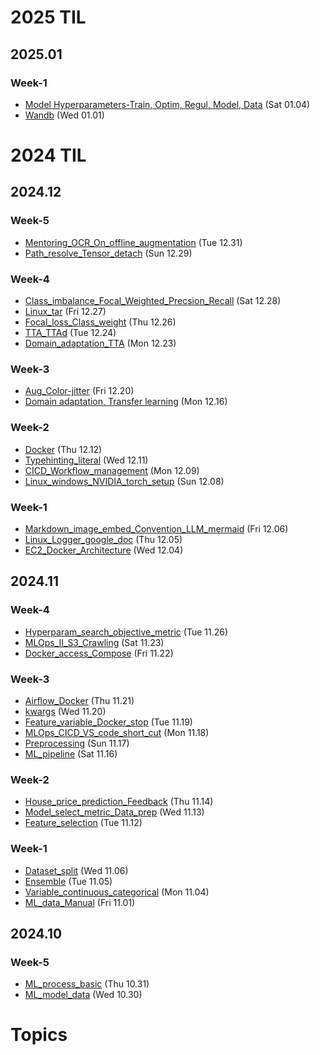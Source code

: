 # 2025 TIL
## 2025.01
### Week-1
- [Model Hyperparameters-Train, Optim, Regul, Model, Data](_Daily/250104_Model%20Hyperparameters-Train%2C%20Optim%2C%20Regul%2C%20Model%2C%20Data.md) (Sat 01.04)
- [Wandb](_Daily/250101_Wandb.md) (Wed 01.01)

# 2024 TIL
## 2024.12
### Week-5
- [Mentoring_OCR_On_offline_augmentation](_Daily/20241231_Mentoring_OCR_On_offline_augmentation.md) (Tue 12.31)
- [Path_resolve_Tensor_detach](_Daily/20241229_Path_resolve_Tensor_detach.md) (Sun 12.29)

### Week-4
- [Class_imbalance_Focal_Weighted_Precsion_Recall](_Daily/20241228_Class_imbalance_Focal_Weighted_Precsion_Recall.md) (Sat 12.28)
- [Linux_tar](_Daily/20241227_Linux_tar.md) (Fri 12.27)
- [Focal_loss_Class_weight](_Daily/20241226_Focal_loss_Class_weight.md) (Thu 12.26)
- [TTA_TTAd](_Daily/20241224_TTA_TTAd.md) (Tue 12.24)
- [Domain_adaptation_TTA](_Daily/20241223_Domain_adaptation_TTA.md) (Mon 12.23)

### Week-3
- [Aug_Color-jitter](_Daily/20241220_Aug_Color-jitter.md) (Fri 12.20)
- [Domain adaptation, Transfer learning](_Daily/20241216_Domain%20adaptation%2C%20Transfer%20learning.md) (Mon 12.16)

### Week-2
- [Docker](_Daily/MLOps/20241212_Docker.md) (Thu 12.12)
- [Typehinting_literal](_Daily/20241211_Typehinting_literal.md) (Wed 12.11)
- [CICD_Workflow_management](_Daily/MLOps/20241209_CICD_Workflow_management.md) (Mon 12.09)
- [Linux_windows_NVIDIA_torch_setup](_Daily/20241208_Linux_windows_NVIDIA_torch_setup.md) (Sun 12.08)

### Week-1
- [Markdown_image_embed_Convention_LLM_mermaid](_Daily/20241206_Markdown_image_embed_Convention_LLM_mermaid.md) (Fri 12.06)
- [Linux_Logger_google_doc](_Daily/20241205_Linux_Logger_google_doc.md) (Thu 12.05)
- [EC2_Docker_Architecture](_Daily/MLOps/20241204_EC2_Docker_Architecture.md) (Wed 12.04)

## 2024.11
### Week-4
- [Hyperparam_search_objective_metric](_Daily/20241126_Hyperparam_search_objective_metric.md) (Tue 11.26)
- [MLOps_II_S3_Crawling](_Daily/MLOps/20241123_MLOps_II_S3_Crawling.md) (Sat 11.23)
- [Docker_access_Compose](_Daily/MLOps/20241122_Docker_access_Compose.md) (Fri 11.22)

### Week-3
- [Airflow_Docker](_Daily/MLOps/20241121_Airflow_Docker.md) (Thu 11.21)
- [kwargs](_Daily/20241120_kwargs.md) (Wed 11.20)
- [Feature_variable_Docker_stop](_Daily/20241119_Feature_variable_Docker_stop.md) (Tue 11.19)
- [MLOps_CICD_VS_code_short_cut](_Daily/MLOps/20241118_MLOps_CICD_VS_code_short_cut.md) (Mon 11.18)
- [Preprocessing](_Daily/20241117_Preprocessing.md) (Sun 11.17)
- [ML_pipeline](_Daily/20241116_ML_pipeline.md) (Sat 11.16)

### Week-2
- [House_price_prediction_Feedback](_Daily/20241114_House_price_prediction_Feedback.md) (Thu 11.14)
- [Model_select_metric_Data_prep](_Daily/20241113_Model_select_metric_Data_prep.md) (Wed 11.13)
- [Feature_selection](_Daily/20241112_Feature_selection.md) (Tue 11.12)

### Week-1
- [Dataset_split](_Daily/20241106_Dataset_split.md) (Wed 11.06)
- [Ensemble](_Daily/20241105_Ensemble.md) (Tue 11.05)
- [Variable_continuous_categorical](_Daily/20241104_Variable_continuous_categorical.md) (Mon 11.04)
- [ML_data_Manual](_Daily/20241101_ML_data_Manual.md) (Fri 11.01)

## 2024.10
### Week-5
- [ML_process_basic](_Daily/20241031_ML_process_basic.md) (Thu 10.31)
- [ML_model_data](_Daily/20241030_ML_model_data.md) (Wed 10.30)


# Topics
